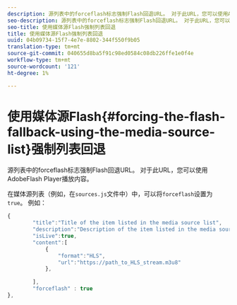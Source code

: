 ```yaml
---
description: 源列表中的forceflash标志强制Flash回退URL。 对于此URL，您可以使用AdobeFlash Player播放内容。
seo-description: 源列表中的forceflash标志强制Flash回退URL。 对于此URL，您可以使用AdobeFlash Player播放内容。
seo-title: 使用媒体源Flash强制列表回退
title: 使用媒体源Flash强制列表回退
uuid: 04b09734-15f7-4e7e-8802-344f550f9b05
translation-type: tm+mt
source-git-commit: 040655d8ba5f91c98ed0584c08db226ffe1e0f4e
workflow-type: tm+mt
source-wordcount: '121'
ht-degree: 1%

---
```



# 使用媒体源Flash{#forcing-the-flash-fallback-using-the-media-source-list}强制列表回退

源列表中的forceflash标志强制Flash回退URL。 对于此URL，您可以使用AdobeFlash Player播放内容。

在媒体源列表（例如，在`sources.js`文件中）中，可以将`forceflash`设置为`true`。 例如：

```js
{ 
        "title":"Title of the item listed in the media source list",
        "description":"Description of the item listed in the media source list",
        "isLive":true,
        "content":[ 
            { 
                "format":"HLS",
                "url":"https://path_to_HLS_stream.m3u8"
            },
 
        ],
        "forceflash" : true
},
```

